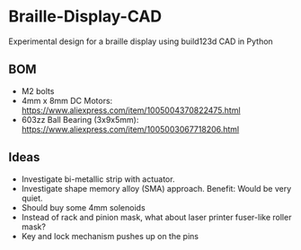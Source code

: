 # Braille-Display-CAD

Experimental design for a braille display using build123d CAD in Python

## BOM

* M2 bolts
* 4mm x 8mm DC Motors: https://www.aliexpress.com/item/1005004370822475.html
* 603zz Ball Bearing (3x9x5mm): https://www.aliexpress.com/item/1005003067718206.html

## Ideas

* Investigate bi-metallic strip with actuator.
* Investigate shape memory alloy (SMA) approach. Benefit: Would be very quiet.
* Should buy some 4mm solenoids
* Instead of rack and pinion mask, what about laser printer fuser-like roller mask?
* Key and lock mechanism pushes up on the pins
